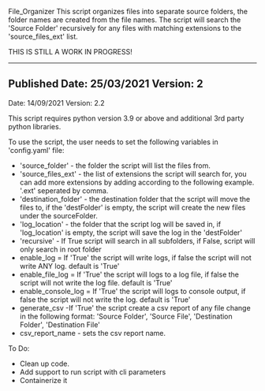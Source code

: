 File_Organizer
This script organizes files into separate source folders,
the folder names are created from the file names.
The script will search the 'Source Folder' recursively for any files with matching extensions
to the 'source_files_ext' list.

THIS IS STILL A WORK IN PROGRESS!

------------------------------------------------------------------------------------------------
Published Date: 25/03/2021 Version: 2
------------------------------------------------------------------------------------------------
Date: 14/09/2021 Version: 2.2

This script requires python version 3.9 or above and additional 3rd party python libraries.

To use the script, the user needs to set the following variables in 'config.yaml' file:
* 'source_folder' - the folder the script will list the files from.
* 'source_files_ext' - the list of extensions the script will search for,
you can add more extensions by adding according to the following example.
'.ext' seperated by comma.
* 'destination_folder' - the destination folder that the script will move the files to, if the 'destFolder' is empty,
the script will create the new files under the sourceFolder.
* 'log_location' - the folder that the script log will be saved in, if 'log_location' is empty,
the script will save the log in the 'destFolder'
* 'recursive' - If True script will search in all subfolders, if False, script will only search in root folder
* enable_log = If 'True' the script will write logs, if false the script will not write ANY log. default is 'True'
* enable_file_log = If 'True' the script will logs to a log file, if false the script will not write the log file.
default is 'True'
* enable_console_log = If 'True' the script will logs to console output, if false the script will not write the log.
default is 'True'
* generate_csv -If 'True' the script create a csv report of any file change in the following format:
'Source Folder', 'Source File', 'Destination Folder', 'Destination File'
* csv_report_name - sets the csv report name.


To Do:
* Clean up code.
* Add support to run script with cli parameters
* Containerize it
